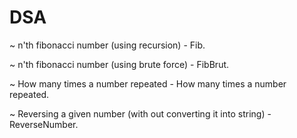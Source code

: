 # DSA
~ n'th fibonacci number (using recursion) - Fib.

~ n'th fibonacci number (using brute force) - FibBrut.

~ How many times a number repeated - How many times a number repeated.

~ Reversing a given number (with out converting it into string) - ReverseNumber.
